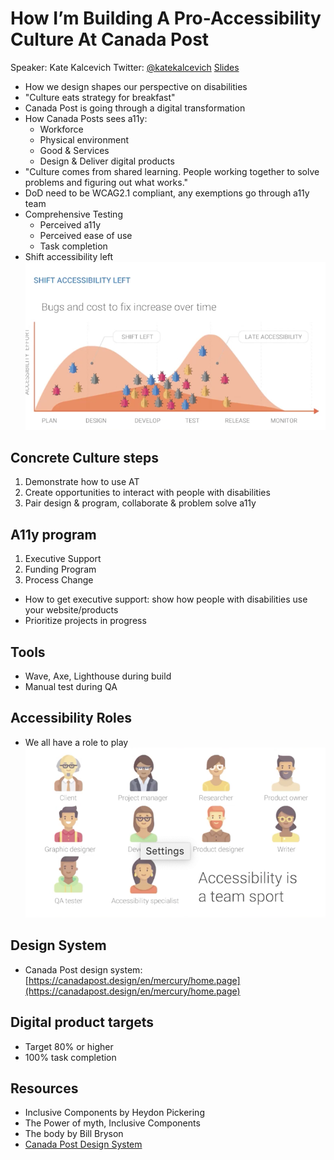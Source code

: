 # How I’m Building A Pro-Accessibility Culture At Canada Post
Speaker: Kate Kalcevich
Twitter: [@katekalcevich](https://twitter.com/katekalcevich)
[Slides](https://docs.google.com/presentation/d/1KWe_QX0vk23nvEe73NHiirnuxtCWvihJs2QbWHvKuyo/edit?usp=sharing)

- How we design shapes our perspective on disabilities
- "Culture eats strategy for breakfast"
- Canada Post is going through a digital transformation
- How Canada Posts sees a11y:
    - Workforce 
    - Physical environment
    - Good & Services
    - Design & Deliver digital products
- "Culture comes from shared learning. People working together to solve problems and figuring out what works."
- DoD need to be WCAG2.1 compliant, any exemptions go through a11y team
- Comprehensive Testing
    - Perceived a11y
    - Perceived ease of use
    - Task completion
- Shift accessibility left
![Shift accessibility eft](canada_post_4.png)

## Concrete Culture steps
1. Demonstrate how to use AT
2. Create opportunities to interact with people with disabilities
3. Pair design & program, collaborate & problem solve a11y

## A11y program
1. Executive Support
2. Funding Program
3. Process Change

- How to get executive support: show how people with disabilities use your website/products
- Prioritize projects in progress

## Tools
- Wave, Axe, Lighthouse during build
- Manual test during QA

## Accessibility Roles
- We all have a role to play
![a11y roles](canada_post_2.png)

## Design System
- Canada Post design system: [https://canadapost.design/en/mercury/home.page](https://canadapost.design/en/mercury/home.page)


## Digital product targets
- Target 80% or higher
- 100% task completion


## Resources
- Inclusive Components by Heydon Pickering
- The Power of myth, Inclusive Components
- The body by Bill Bryson
- [Canada Post Design System](https://canadapost.design/en/mercury/home.page)